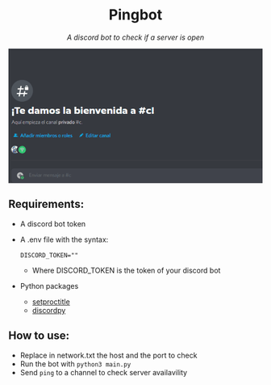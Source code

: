 <h1 align="center">Pingbot</h1>
<i><p align="center" >A discord bot to check if a server is open</p></i>

<p align="center">
    <img align="center" src="assets/Animation.gif">
</p>

## Requirements:
- A discord bot token
- A .env file with the syntax:
    ```
    DISCORD_TOKEN=""
    ```
    - Where DISCORD_TOKEN is the token of your discord bot

- Python packages
  - [setproctitle](https://pypi.org/project/setproctitle/)
  - [discordpy](https://pypi.org/project/discord.py/)

## How to use:
- Replace in network.txt the host and the port to check
- Run the bot with `python3 main.py`
- Send `ping` to a channel to check server availavility